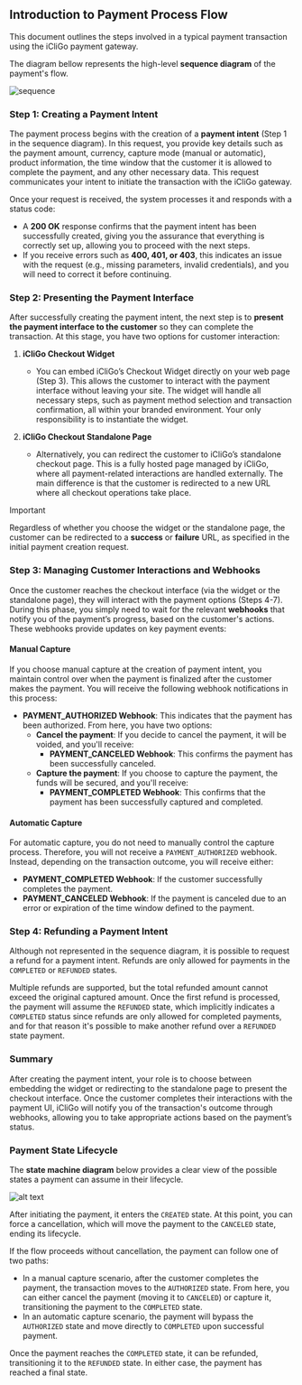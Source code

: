 ## Introduction to Payment Process Flow

This document outlines the steps involved in a typical payment transaction using the iCliGo payment gateway.

The diagram bellow represents the high-level **sequence diagram** of the payment's flow.

![sequence](./seq-diagram.jpg)

### Step 1: Creating a Payment Intent

The payment process begins with the creation of a **payment intent** (Step 1 in the sequence diagram). In this request, you provide key details such as the payment amount, currency, capture mode (manual or automatic), product information, the time window that the customer it is allowed to complete the payment, and any other necessary data. This request communicates your intent to initiate the transaction with the iCliGo gateway.

Once your request is received, the system processes it and responds with a status code:
- A **200 OK** response confirms that the payment intent has been successfully created, giving you the assurance that everything is correctly set up, allowing you to proceed with the next steps.
- If you receive errors such as **400, 401, or 403**, this indicates an issue with the request (e.g., missing parameters, invalid credentials), and you will need to correct it before continuing.

### Step 2: Presenting the Payment Interface

After successfully creating the payment intent, the next step is to **present the payment interface to the customer** so they can complete the transaction. At this stage, you have two options for customer interaction:

1. **iCliGo Checkout Widget**
    - You can embed iCliGo’s Checkout Widget directly on your web page (Step 3). This allows the customer to interact with the payment interface without leaving your site. The widget will handle all necessary steps, such as payment method selection and transaction confirmation, all within your branded environment. Your only responsibility is to instantiate the widget.

2. **iCliGo Checkout Standalone Page**
    - Alternatively, you can redirect the customer to iCliGo’s standalone checkout page. This is a fully hosted page managed by iCliGo, where all payment-related interactions are handled externally. The main difference is that the customer is redirected to a new URL where all checkout operations take place.

>[!IMPORTANT]  
> Regardless of whether you choose the widget or the standalone page, the customer can be redirected to a **success** or **failure** URL, as specified in the initial payment creation request.

### Step 3: Managing Customer Interactions and Webhooks

Once the customer reaches the checkout interface (via the widget or the standalone page), they will interact with the payment options (Steps 4-7). During this phase, you simply need to wait for the relevant **webhooks** that notify you of the payment’s progress, based on the customer's actions. These webhooks provide updates on key payment events:

#### Manual Capture
If you choose manual capture at the creation of payment intent, you maintain control over when the payment is finalized after the customer makes the payment. You will receive the following webhook notifications in this process:

- **PAYMENT_AUTHORIZED Webhook**: This indicates that the payment has been authorized. From here, you have two options:
    - **Cancel the payment**: If you decide to cancel the payment, it will be voided, and you'll receive:
        - **PAYMENT_CANCELED Webhook**: This confirms the payment has been successfully canceled.
    - **Capture the payment**: If you choose to capture the payment, the funds will be secured, and you'll receive:
        - **PAYMENT_COMPLETED Webhook**: This confirms that the payment has been successfully captured and completed.

#### Automatic Capture

For automatic capture, you do not need to manually control the capture process. Therefore, you will not receive a `PAYMENT_AUTHORIZED` webhook. Instead, depending on the transaction outcome, you will receive either:
- **PAYMENT_COMPLETED Webhook**: If the customer successfully completes the payment.
- **PAYMENT_CANCELED Webhook**: If the payment is canceled due to an error or expiration of the time window defined to the payment.

### Step 4: Refunding a Payment Intent

Although not represented in the sequence diagram, it is possible to request a refund for a payment intent. Refunds are only allowed for payments in the `COMPLETED` or `REFUNDED` states.

Multiple refunds are supported, but the total refunded amount cannot exceed the original captured amount. Once the first refund is processed, the payment will assume the `REFUNDED` state, which implicitly indicates a `COMPLETED` status since refunds are only allowed for completed payments, and for that reason it's possible to make another refund over a `REFUNDED` state payment.

### Summary

After creating the payment intent, your role is to choose between embedding the widget or redirecting to the standalone page to present the checkout interface. Once the customer completes their interactions with the payment UI, iCliGo will notify you of the transaction's outcome through webhooks, allowing you to take appropriate actions based on the payment’s status.


### Payment State Lifecycle

The **state machine diagram** below provides a clear view of the possible states a payment can assume in their lifecycle.

![alt text](./state-diagram.jpg)

After initiating the payment, it enters the `CREATED` state. At this point, you can force a cancellation, which will move the payment to the `CANCELED` state, ending its lifecycle.

If the flow proceeds without cancellation, the payment can follow one of two paths:
- In a manual capture scenario, after the customer completes the payment, the transaction moves to the `AUTHORIZED` state. From here, you can either cancel the payment (moving it to `CANCELED`) or capture it, transitioning the payment to the `COMPLETED` state.
- In an automatic capture scenario, the payment will bypass the `AUTHORIZED` state and move directly to `COMPLETED` upon successful payment.

Once the payment reaches the `COMPLETED` state, it can be refunded, transitioning it to the `REFUNDED` state. In either case, the payment has reached a final state.
